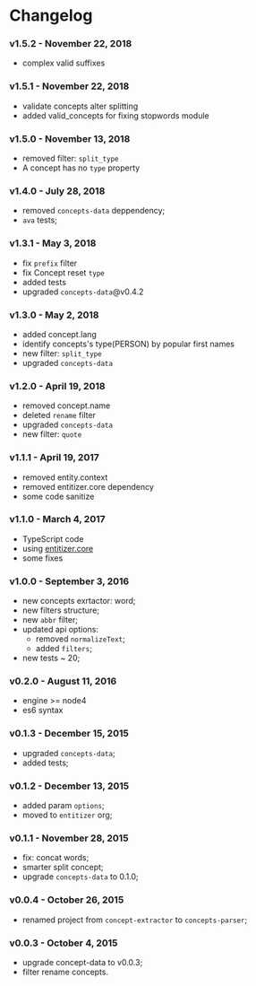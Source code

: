 # Changelog

### v1.5.2 - November 22, 2018

- complex valid suffixes

### v1.5.1 - November 22, 2018

- validate concepts alter splitting
- added valid_concepts for fixing stopwords module

### v1.5.0 - November 13, 2018

- removed filter: `split_type`
- A concept has no `type` property

### v1.4.0 - July 28, 2018

- removed `concepts-data` deppendency;
- `ava` tests;

### v1.3.1 - May 3, 2018

- fix `prefix` filter
- fix Concept reset `type`
- added tests
- upgraded `concepts-data`@v0.4.2

### v1.3.0 - May 2, 2018

- added concept.lang
- identify concepts's type(PERSON) by popular first names
- new filter: `split_type`
- upgraded `concepts-data`

### v1.2.0 - April 19, 2018

- removed concept.name
- deleted `rename` filter
- upgraded `concepts-data`
- new filter: `quote`

### v1.1.1 - April 19, 2017

- removed entity.context
- removed entitizer.core dependency
- some code sanitize

### v1.1.0 - March 4, 2017

- TypeScript code
- using [entitizer.core](https://github.com/entitizer/core-js)
- some fixes

### v1.0.0 - September 3, 2016

- new concepts exrtactor: word;
- new filters structure;
- new `abbr` filter;
- updated api options:
  - removed `normalizeText`;
  - added `filters`;
- new tests ~ 20;

### v0.2.0 - August 11, 2016

- engine >= node4
- es6 syntax

### v0.1.3 - December 15, 2015

- upgraded `concepts-data`;
- added tests;

### v0.1.2 - December 13, 2015

- added param `options`;
- moved to `entitizer` org;

### v0.1.1 - November 28, 2015

- fix: concat words;
- smarter split concept;
- upgrade `concepts-data` to 0.1.0;

### v0.0.4 - October 26, 2015

- renamed project from `concept-extractor` to `concepts-parser`;

### v0.0.3 - October 4, 2015

- upgrade concept-data to v0.0.3;
- filter rename concepts.

